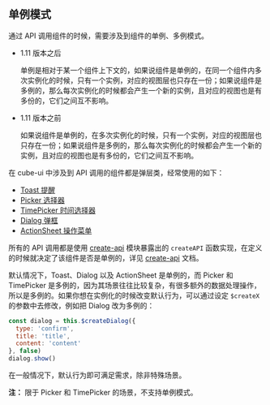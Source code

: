 ## 单例模式

通过 API 调用组件的时候，需要涉及到组件的单例、多例模式。

- 1.11 版本之后

  单例是相对于某一个组件上下文的，如果说组件是单例的，在同一个组件内多次实例化的时候，只有一个实例，对应的视图层也只存在一份；如果说组件是多例的，那么每次实例化的时候都会产生一个新的实例，且对应的视图也是有多份的，它们之间互不影响。

- 1.11 版本之前

  如果说组件是单例的，在多次实例化的时候，只有一个实例，对应的视图层也只存在一份；如果说组件是多例的，那么每次实例化的时候都会产生一个新的实例，且对应的视图也是有多份的，它们之间互不影响。

在 cube-ui 中涉及到 API 调用的组件都是弹层类，经常使用的如下：

- [Toast 提醒](#/zh-CN/docs/toast)
- [Picker 选择器](#/zh-CN/docs/picker)
- [TimePicker 时间选择器](#/zh-CN/docs/time-picker)
- [Dialog 弹框](#/zh-CN/docs/dialog)
- [ActionSheet 操作菜单](#/zh-CN/docs/action-sheet)

所有的 API 调用都是使用 [create-api](#/zh-CN/docs/create-api) 模块暴露出的 `createAPI` 函数实现，在定义的时候就决定了该组件是否是单例的，详见 [create-api](#/zh-CN/docs/create-api) 文档。

默认情况下，Toast、Dialog 以及 ActionSheet 是单例的，而 Picker 和 TimePicker 是多例的，因为其场景往往比较复杂，有很多额外的数据处理操作，所以是多例的。如果你想在实例化的时候改变默认行为，可以通过设定 `$createX` 的参数中去修改，例如把 Dialog 改为多例的：

```js
const dialog = this.$createDialog({
  type: 'confirm',
  title: 'title',
  content: 'content'
}, false)
dialog.show()
```

在一般情况下，默认行为即可满足需求，除非特殊场景。

**注：** 限于 Picker 和 TimePicker 的场景，不支持单例模式。
